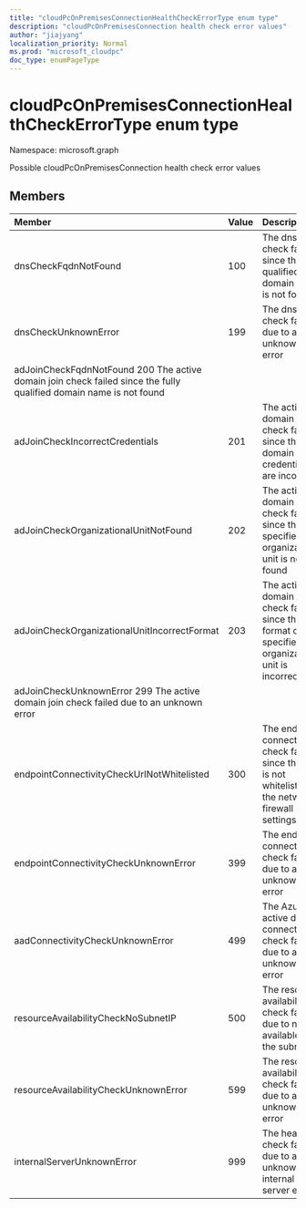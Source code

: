 ```yaml
---
title: "cloudPcOnPremisesConnectionHealthCheckErrorType enum type"
description: "cloudPcOnPremisesConnection health check error values"
author: "jiajyang"
localization_priority: Normal
ms.prod: "microsoft_cloudpc"
doc_type: enumPageType
---
```


# cloudPcOnPremisesConnectionHealthCheckErrorType enum type

Namespace: microsoft.graph

Possible cloudPcOnPremisesConnection health check error values

## Members
|Member|Value|Description|
|:---|:---|:---|
|dnsCheckFqdnNotFound|100|The dns check failed since the fully qualified domain name is not found|
|dnsCheckUnknownError|199|The dns check failed due to an unknown error
adJoinCheckFqdnNotFound 200 The active domain join check failed since the fully qualified domain name is not found|
|adJoinCheckIncorrectCredentials| 201| The active domain join check failed since the domain credentials are incorrect|
|adJoinCheckOrganizationalUnitNotFound| 202| The active domain join check failed since the specified organizational unit is not found|
|adJoinCheckOrganizationalUnitIncorrectFormat| 203| The active domain join check failed since the format of specified organizational unit is incorrect
adJoinCheckUnknownError 299 The active domain join check failed due to an unknown error|
|endpointConnectivityCheckUrlNotWhitelisted| 300| The endpoint connectivity check failed since the url is not whitelisted in the network firewall settings|
|endpointConnectivityCheckUnknownError| 399| The endpoint connectivity check failed due to an unknown error|
|aadConnectivityCheckUnknownError |499| The Azure active directy connectivity check failed due to an unknown error|
|resourceAvailabilityCheckNoSubnetIP |500| The resource availability check failed due to no available ip in the subnet|
|resourceAvailabilityCheckUnknownError |599| The resource availability check failed due to an unknown error|
|internalServerUnknownError |999| The health check failed due to an unknown internal server error|
